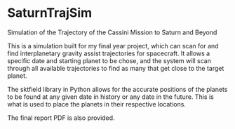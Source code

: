 # SaturnTrajSim
Simulation of the Trajectory of the Cassini Mission to Saturn and Beyond

This is a simulation built for my final year project, which can scan for and find interplanetary gravity assist trajectories for spacecraft. It allows a specific date and starting planet to be chose, and the system will scan through all available trajectories to find as many that get close to the target planet.

The sktfield library in Python allows for the accurate positions of the planets to be found at any given date in history or any date in the future. This is what is used to place the planets in their respective locations.

The final report PDF is also provided.
